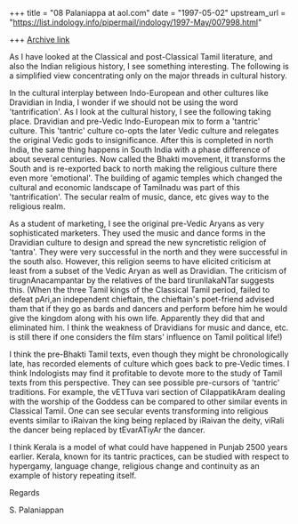 +++
title = "08 Palaniappa at aol.com"
date = "1997-05-02"
upstream_url = "https://list.indology.info/pipermail/indology/1997-May/007998.html"

+++
[Archive link](https://list.indology.info/pipermail/indology/1997-May/007998.html)

As I have looked at the Classical and post-Classical Tamil literature, and
also the Indian religious history, I see something interesting. The following
is a simplified view concentrating only on the major threads in cultural
history.

In the cultural interplay between Indo-European and other cultures like
Dravidian in India, I wonder if we should not be using the word
'tantrification'. As I look at the cultural history, I see the following
taking place. Dravidian and pre-Vedic Indo-European  mix to form a 'tantric'
culture. This 'tantric' culture co-opts the later Vedic culture and relegates
the original Vedic gods to insignificance. After this is completed in north
India, the same thing happens in South India with a phase difference of about
several centuries. Now called the Bhakti movement, it transforms the South
and is re-exported back to north making the religious culture there even more
'emotional'. The building of agamic temples which changed the cultural and
economic landscape of Tamilnadu was part of this 'tantrification'. The
secular realm of music, dance, etc gives way to the religious realm.

As a student of marketing, I see the original pre-Vedic Aryans as very
sophisticated marketers. They used the music and dance forms in the Dravidian
culture to design and spread the new syncretistic religion of 'tantra'. They
were very successful in the north and they were successful in the south also.
However, this religion seems to have elicited criticism at least from a
subset of the Vedic Aryan as well as Dravidian. The criticism of
tirugnAnacampantar by the relatives of the bard tirunIlakaNTar suggests this.
(When the three Tamil kings of the Classical Tamil period, failed to defeat
pAri,an independent chieftain, the chieftain's poet-friend advised tham that
if they go as bards and dancers and perform before him he would give the
kingdom along with his own life. Apparently they did that and eliminated him.
I think the weakness of Dravidians for music and dance, etc. is still there
if one considers the film stars' influence on Tamil political life!) 

I think the pre-Bhakti Tamil texts, even though they might be chronologically
late, has recorded elements of culture which goes back to pre-Vedic times. I
think Indologists may find it profitable to devote more to the study of Tamil
texts from this perspective. They can see possible pre-cursors of 'tantric'
traditions. For example, the vETTuva vari section of CilappatikAram dealing
with the worship of the Goddess can be compared to other similar events in
Classical Tamil. One can see secular events transforming into religious
events similar to iRaivan the king being replaced by iRaivan the deity,
viRali the dancer being replaced by tEvarATiyAr the dancer. 

I think Kerala is a model of what could have happened in Punjab 2500 years
earlier. Kerala, known for its tantric practices, can be studied with respect
to hypergamy, language change, religious change and continuity as an example
of history repeating itself.


Regards

S. Palaniappan 








